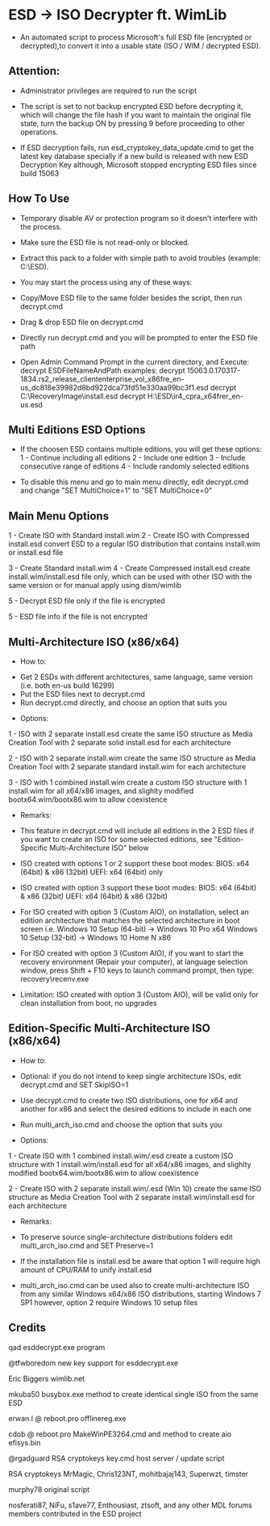 # ESD -> ISO Decrypter ft. WimLib

* An automated script to process Microsoft's full ESD file (encrypted or decrypted),to convert it into a usable state (ISO / WIM / decrypted ESD).

## Attention:

* Administrator privileges are required to run the script

* The script is set to not backup encrypted ESD before decrypting it, which will change the file hash
if you want to maintain the original file state, turn the backup ON by pressing 9 before proceeding to other operations.

* If ESD decryption fails, run esd_cryptokey_data_update.cmd to get the latest key database
specially if a new build is released with new ESD Decryption Key
although, Microsoft stopped encrypting ESD files since build 15063

## How To Use

* Temporary disable AV or protection program so it doesn't interfere with the process.

* Make sure the ESD file is not read-only or blocked.

* Extract this pack to a folder with simple path to avoid troubles (example: C:\ESD).

* You may start the process using any of these ways:
- Copy/Move ESD file to the same folder besides the script, then run decrypt.cmd

- Drag & drop ESD file on decrypt.cmd

- Directly run decrypt.cmd and you will be prompted to enter the ESD file path

- Open Admin Command Prompt in the current directory, and Execute: decrypt ESDFileNameAndPath
examples:
decrypt 15063.0.170317-1834.rs2_release_cliententerprise_vol_x86fre_en-us_dc818e39982d8bd922dca73fd51e330aa99bc3f1.esd
decrypt C:\RecoveryImage\install.esd
decrypt H:\ESD\ir4_cpra_x64frer_en-us.esd

## Multi Editions ESD Options

* If the choosen ESD contains multiple editions, you will get these options:
1 - Continue including all editions
2 - Include one edition
3 - Include consecutive range of editions
4 - Include randomly selected editions

* To disable this menu and go to main menu directly,
edit decrypt.cmd and change "SET MultiChoice=1" to "SET MultiChoice=0"

## Main Menu Options

1 - Create ISO with Standard install.wim
2 - Create ISO with Compressed install.esd
convert ESD to a regular ISO distribution that contains install.wim or install.esd file

3 - Create Standard install.wim
4 - Create Compressed install.esd
create install.wim/install.esd file only, which can be used with other ISO with the same version
or for manual apply using dism/wimlib

5 - Decrypt ESD file only
if the file is encrypted

5 - ESD file info
if the file is not encrypted

## Multi-Architecture ISO (x86/x64)

* How to:

- Get 2 ESDs with different architectures, same language, same version (i.e. both en-us build 16299)
- Put the ESD files next to decrypt.cmd
- Run decrypt.cmd directly, and choose an option that suits you

* Options:

1 - ISO with 2 separate install.esd
create the same ISO structure as Media Creation Tool
with 2 separate solid install.esd for each architecture

2 - ISO with 2 separate install.wim
create the same ISO structure as Media Creation Tool
with 2 separate standard install.wim for each architecture

3 - ISO with 1 combined install.wim
create a custom ISO structure
with 1 install.wim for all x64/x86 images, and slighlty modified bootx64.wim/bootx86.wim to allow coexistence

* Remarks:

- This feature in decrypt.cmd will include all editions in the 2 ESD files
if you want to create an ISO for some selected editions, see "Edition-Specific Multi-Architecture ISO" below

- ISO created with options 1 or 2 support these boot modes:
BIOS: x64 (64bit) & x86 (32bit)
UEFI: x64 (64bit) only

- ISO created with option 3 support these boot modes:
BIOS: x64 (64bit) & x86 (32bit)
UEFI: x64 (64bit) & x86 (32bit)

- For ISO created with option 3 (Custom AIO),
on installation, select an edition architecture that matches the selected architecture in boot screen
i.e.
Windows 10 Setup (64-bit) -> Windows 10 Pro x64
Windows 10 Setup (32-bit) -> Windows 10 Home N x86

- For ISO created with option 3 (Custom AIO),
if you want to start the recovery environment (Repair your computer),
at language selection window, press Shift + F10 keys to launch command prompt, then type:
recovery\recenv.exe

- Limitation: ISO created with option 3 (Custom AIO),
will be valid only for clean installation from boot, no upgrades
 
## Edition-Specific Multi-Architecture ISO (x86/x64)

* How to:

- Optional: if you do not intend to keep single architecture ISOs,
edit decrypt.cmd and SET SkipISO=1

- Use decrypt.cmd to create two ISO distributions, one for x64 and another for x86
and select the desired editions to include in each one

- Run multi_arch_iso.cmd and choose the option that suits you

* Options:

1 - Create ISO with 1 combined install.wim/.esd
create a custom ISO structure
with 1 install.wim/install.esd for all x64/x86 images, and slighlty modified bootx64.wim/bootx86.wim to allow coexistence

2 - Create ISO with 2 separate install.wim/.esd (Win 10)
create the same ISO structure as Media Creation Tool
with 2 separate install.wim/install.esd for each architecture

* Remarks:

- To preserve source single-architecture distributions folders
edit multi_arch_iso.cmd and SET Preserve=1

- If the installation file is install.esd
be aware that option 1 will require high amount of CPU/RAM to unify install.esd

- multi_arch_iso.cmd can be used also to create multi-architecture ISO
from any similar Windows x64/x86 ISO distributions, starting Windows 7 SP1
however, option 2 require Windows 10 setup files

## Credits

qad
esddecrypt.exe program

@tfwboredom
new key support for esddecrypt.exe

Eric Biggers
wimlib.net

mkuba50
busybox.exe method to create identical single ISO from the same ESD

erwan.l @ reboot.pro 
offlinereg.exe

cdob @ reboot.pro 
MakeWinPE3264.cmd and method to create aio efisys.bin

@rgadguard
RSA cryptokeys key.cmd host server / update script

RSA cryptokeys
MrMagic, Chris123NT, mohitbajaj143, Superwzt, timster

murphy78
original script

nosferati87, NiFu, s1ave77, Enthousiast, ztsoft, and any other MDL forums members contributed in the ESD project
